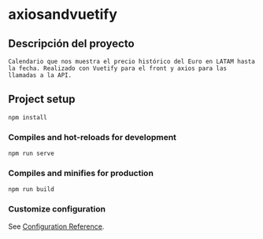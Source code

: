 # axiosandvuetify

## Descripción del proyecto
```
Calendario que nos muestra el precio histórico del Euro en LATAM hasta la fecha. Realizado con Vuetify para el front y axios para las llamadas a la API.
```

## Project setup
```
npm install
```

### Compiles and hot-reloads for development
```
npm run serve
```

### Compiles and minifies for production
```
npm run build
```

### Customize configuration
See [Configuration Reference](https://cli.vuejs.org/config/).
